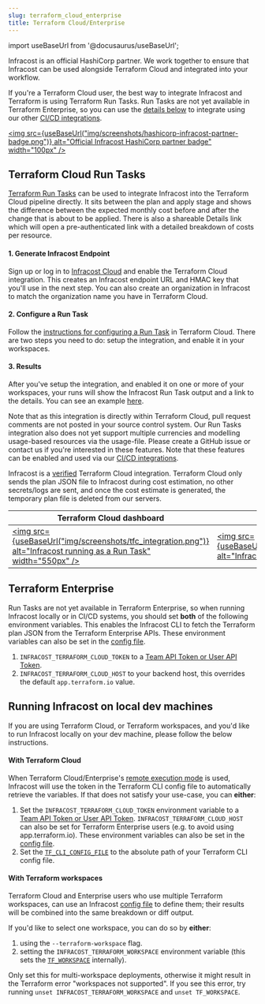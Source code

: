 ```yaml
---
slug: terraform_cloud_enterprise
title: Terraform Cloud/Enterprise
---
```


import useBaseUrl from '@docusaurus/useBaseUrl';

Infracost is an official HashiCorp partner. We work together to ensure that Infracost can be used alongside Terraform Cloud and integrated into your workflow.

If you're a Terraform Cloud user, the best way to integrate Infracost and Terraform is using Terraform Run Tasks. Run Tasks are not yet available in Terraform Enterprise, so you can use the [details below](#terraform-enterprise-users) to integrate using our other [CI/CD integrations](/docs/integrations/cicd/).

[<img src={useBaseUrl("img/screenshots/hashicorp-infracost-partner-badge.png")} alt="Official Infracost HashiCorp partner badge" width="100px" />](https://www.hashicorp.com/partners/tech/infracost)

## Terraform Cloud Run Tasks

[Terraform Run Tasks](https://www.infracost.io/blog/terraform-runtasks-what-why-how/) can be used to integrate Infracost into the Terraform Cloud pipeline directly. It sits between the plan and apply stage and shows the difference between the expected monthly cost before and after the change that is about to be applied. There is also a shareable Details link which will open a pre-authenticated link with a detailed breakdown of costs per resource.

#### 1. Generate Infracost Endpoint
Sign up or log in to [Infracost Cloud](https://dashboard.infracost.io/tfc-sign-up) and enable the Terraform Cloud integration. This creates an Infracost endpoint URL and HMAC key that you'll use in the next step. You can also create an organization in Infracost to match the organization name you have in Terraform Cloud.

#### 2. Configure a Run Task
Follow the [instructions for configuring a Run Task](https://www.terraform.io/docs/cloud/workspaces/run-tasks.html#configuring-a-run-task) in Terraform Cloud. There are two steps you need to do: setup the integration, and enable it in your workspaces.

#### 3. Results
After you've setup the integration, and enabled it on one or more of your workspaces, your runs will show the Infracost Run Task output and a link to the details. You can see an example [here](https://dashboard.infracost.io/results/285db4b2-1467-41c0-a162-382ae7f87e89?token=932c8505d6cd3dd7c3cba4d45188eeec9988976ae0d366ccc5ae813ed1b4fc395dfba94d14d54babef943c23042787f66076f04a29a37dced8d0ae963e5cefd5).

Note that as this integration is directly within Terraform Cloud, pull request comments are not posted in your source control system. Our Run Tasks integration also does not yet support multiple currencies and modelling usage-based resources via the usage-file. Please create a GitHub issue or contact us if you're interested in these features. Note that these features can be enabled and used via our [CI/CD integrations](/docs/integrations/cicd/).

Infracost is a [verified](https://www.hashicorp.com/partners/tech/infracost) Terraform Cloud integration. Terraform Cloud only sends the plan JSON file to Infracost during cost estimation, no other secrets/logs are sent, and once the cost estimate is generated, the temporary plan file is deleted from our servers.

| Terraform Cloud dashboard | Details link |
|--------------|-----------|
[<img src={useBaseUrl("img/screenshots/tfc_integration.png")} alt="Infracost running as a Run Task" width="550px" />](/img/screenshots/tfc_integration.png) | [<img src={useBaseUrl("img/screenshots/infracost_dashboard.png")} alt="Infracost details link" width="550px" />](/img/screenshots/infracost_dashboard.png)

## Terraform Enterprise

Run Tasks are not yet available in Terraform Enterprise, so when running Infracost locally or in CI/CD systems, you should set **both** of the following environment variables. This enables the Infracost CLI to fetch the Terraform plan JSON from the Terraform Enterprise APIs. These environment variables can also be set in the [config file](/docs/features/config_file).
1. `INFRACOST_TERRAFORM_CLOUD_TOKEN` to a [Team API Token or User API Token](https://www.terraform.io/docs/cloud/users-teams-organizations/api-tokens.html).
2. `INFRACOST_TERRAFORM_CLOUD_HOST` to your backend host, this overrides the default `app.terraform.io` value.

## Running Infracost on local dev machines
If you are using Terraform Cloud, or Terraform workspaces, and you'd like to run Infracost locally on your dev machine, please follow the below instructions.

#### With Terraform Cloud

When Terraform Cloud/Enterprise's [remote execution mode](https://www.terraform.io/cloud-docs/workspaces/settings#execution-mode) is used, Infracost will use the token in the Terraform CLI config file to automatically retrieve the variables. If that does not satisfy your use-case, you can **either**:
1. Set the `INFRACOST_TERRAFORM_CLOUD_TOKEN` environment variable to a [Team API Token or User API Token](https://www.terraform.io/docs/cloud/users-teams-organizations/api-tokens.html). `INFRACOST_TERRAFORM_CLOUD_HOST` can also be set for Terraform Enterprise users (e.g. to avoid using app.terraform.io). These environment variables can also be set in the [config file](/docs/features/config_file).
2. Set the [`TF_CLI_CONFIG_FILE`](https://www.terraform.io/docs/commands/environment-variables.html#tf_cli_config_file) to the absolute path of your Terraform CLI config file.

#### With Terraform workspaces

Terraform Cloud and Enterprise users who use multiple Terraform workspaces, can use an Infracost [config file](/docs/features/config_file) to define them; their results will be combined into the same breakdown or diff output.

If you'd like to select one workspace, you can do so by **either**:
1. using the `--terraform-workspace` flag.
2. setting the `INFRACOST_TERRAFORM_WORKSPACE` environment variable (this sets the [`TF_WORKSPACE`](https://www.terraform.io/docs/cli/config/environment-variables.html#tf_workspace) internally).

Only set this for multi-workspace deployments, otherwise it might result in the Terraform error "workspaces not supported". If you see this error, try running `unset INFRACOST_TERRAFORM_WORKSPACE` and `unset TF_WORKSPACE`.
